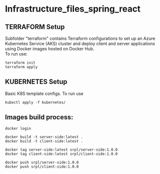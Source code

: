 # Infrastructure_files_spring_react

## TERRAFORM Setup
Subfolder "terraform" contains Terraform configurations to set up an Azure Kubernetes Service (AKS) cluster and deploy client and server applications using Docker images hosted on Docker Hub.  
To run use:  
```
terraform init
terraform apply
```

## KUBERNETES Setup
Basic K8S template configs.
To run use
```
kubectl apply -f kubernetes/
```

## Images build process:
```
docker login

docker build -t server-side:latest .
docker build -t client-side:latest .

docker tag server-side:latest srpl/server-side:1.0.0
docker tag client-side:latest srpl/client-side:1.0.0

docker push srpl/server-side:1.0.0
docker push srpl/client-side:1.0.0
```
